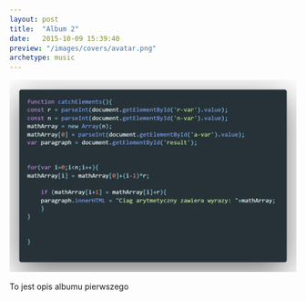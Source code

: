 ```yaml
---
layout: post
title:  "Album 2"
date:   2015-10-09 15:39:40
preview: "/images/covers/avatar.png"
archetype: music
---
```


![Picture 1](/images/code.png)

To jest opis albumu pierwszego